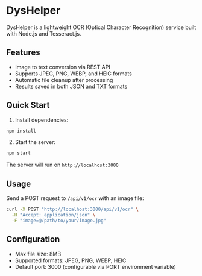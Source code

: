 # DysHelper

DysHelper is a lightweight OCR (Optical Character Recognition) service built with Node.js and Tesseract.js.

## Features

- Image to text conversion via REST API
- Supports JPEG, PNG, WEBP, and HEIC formats
- Automatic file cleanup after processing
- Results saved in both JSON and TXT formats

## Quick Start

1. Install dependencies:
```bash
npm install
```

2. Start the server:
```bash
npm start
```

The server will run on `http://localhost:3000`

## Usage

Send a POST request to `/api/v1/ocr` with an image file:

```bash
curl -X POST "http://localhost:3000/api/v1/ocr" \
  -H "Accept: application/json" \
  -F "image=@/path/to/your/image.jpg"
```

## Configuration

- Max file size: 8MB
- Supported formats: JPEG, PNG, WEBP, HEIC
- Default port: 3000 (configurable via PORT environment variable)
